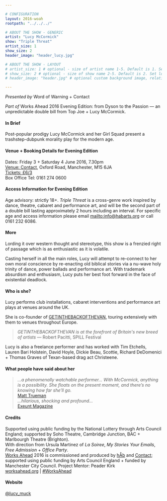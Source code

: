```yaml
---

# CONFIGURATION
layout: 2016-woah
rootpath: "../../../"

# ABOUT THE SHOW - GENERIC
artist: "Lucy McCormick"
show: "Triple Threat"
artist_size: 1
show_size: 2
header_image: "header_lucy.jpg"

# ABOUT THE SHOW - LAYOUT
# artist_size: 1 # optional - size of artist name 1-5. Default is 1. Set longer names to lower values
# show_size: 2 # optional - size of show name 2-5. Default is 2. Set longer names to lower values
# header_image: "header.jpg" # optional custom background image, relative to current page

---
```

*Presented by* Word of Warning + Contact        
           
*Part of* Works Ahead 2016 Evening Edition: from Dyson to the Passion — an unpredictable double bill from Top Joe + Lucy McCormick.      
         
#### In Brief                      
Post-popular prodigy Lucy McCormick and her Girl Squad present a trashstep-dubpunk morality play for the modern age.     

#### Venue + Booking Details for Evening Edition        
Dates: Friday 3 + Saturday 4 June 2016, 7.30pm        
<a href="http://contactmcr.com/visit/getting-here" target="_blank">Venue: Contact</a>, Oxford Road, Manchester, M15 6JA         
<a href="http://contactmcr.com/whats-on/47292-works-ahead/booking" target="_blank">Tickets: £6/3</a>               
Box Office Tel: 0161 274 0600        
          
#### Access Information for Evening Edition           
Age advisory: strictly 18+. *Triple Threat* is a cross-genre work inspired by dance, theatre, cabaret and performance art, and will be the second part of a double bill lasting approximately 2 hours including an interval. For specific age and access information please email <mailto:info@habarts.org> or call 0161 232 6086.        
        
#### More              
Lording it over western thought and stereotype, this show is a frenzied right of passage which is as enthusiastic as it is volatile.       

Casting herself in all the main roles, Lucy will attempt to re-connect to her own moral conscience by re-enacting old biblical stories via a nu-wave holy trinity of dance, power ballads and performance art. With trademark absurdism and enthusiasm, Lucy puts her best foot forward in the face of existential deadlock.           
             
#### Who is she?             
Lucy performs club installations, cabaret interventions and performance art plays at venues around the UK.      
         
She is co-founder of <a href="http://www.getinthebackofthevan.com" target="_blank">GETINTHEBACKOFTHEVAN</a>, touring extensively with them to venues throughout Europe.     
           
>*GETINTHEBACKOFTHEVAN is at the forefront of Britain's new breed of artists* — Robert Pacitti, SPILL Festival            
            
Lucy is also a freelance performer and has worked with Tim Etchells, Lauren Bari Holstein, David Hoyle, Dickie Beau, Scottie, Richard DeDomenici + Thomas Graves of Texan-based drag act Christeene.          
            
#### What people have said about her
>*…a phenomenally watchable performer… With McCormick, anything is a possibility. She floats on the present moment, and there’s no knowing how far she’ll go.*<br><a href="http://matttrueman.co.uk/2012/09/review-big-hits-soho-theatre.html" target="_blank">Matt Trueman</a>              
>*…hilarious, shocking and profound…*<br><a href="http://exeuntmagazine.com/features/watch-out" target="_blank">Exeunt Magazine</a>               
            
#### Credits         
Supported using public funding by the National Lottery through Arts Council England; supported by Soho Theatre, Cambridge Junction, BAC + Marlbourgh Theatre (Brighton).                     
With direction from Ursula Martinez of *La Soiree*, *My Stories Your Emails*, *Free Admission* + *Office Party*.                 
[Works Ahead](/hab/worksahead) 2016 is commissioned and produced by [hÅb](/hab) and <a href="http://contactmcr.com" target="_blank">Contact</a>; supported using public funding by Arts Council England + funded by Manchester City Council. Project Mentor: Peader Kirk        
<a href="http://worksahead.org" target="_blank">worksahead.org</a> | <a href="http://twitter.com/hashtag/WorksAhead" target="_blank">#WorksAhead</a>             
              
#### Website          
<a href="http://twitter.com/lucy_muck" target="_blank">@lucy_muck</a>
